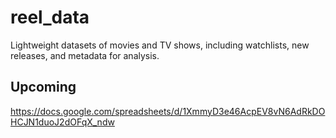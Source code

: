 # reel_data
Lightweight datasets of movies and TV shows, including watchlists, new releases, and metadata for analysis.

## Upcoming

https://docs.google.com/spreadsheets/d/1XmmyD3e46AcpEV8vN6AdRkDOHCJN1duoJ2dOFqX_ndw
